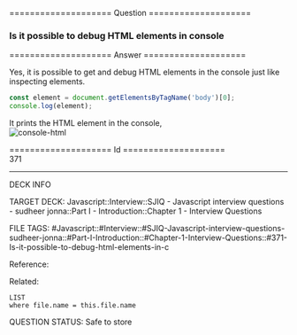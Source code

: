 ==================== Question ====================  

### Is it possible to debug HTML elements in console  

==================== Answer ====================  

Yes, it is possible to get and debug HTML elements in the console just like
inspecting elements.

```javascript
const element = document.getElementsByTagName('body')[0];
console.log(element);
```

It prints the HTML element in the console,  
![console-html](../../../../images/console-html.png)

==================== Id ====================  
371
<!--ID: 1707879821611-->

---

DECK INFO

TARGET DECK: Javascript::Interview::SJIQ - Javascript interview questions - sudheer jonna::Part I - Introduction::Chapter 1 - Interview Questions

FILE TAGS: #Javascript::#Interview::#SJIQ-Javascript-interview-questions-sudheer-jonna::#Part-I-Introduction::#Chapter-1-Interview-Questions::#371-Is-it-possible-to-debug-html-elements-in-c

Reference:

Related:

```dataview
LIST
where file.name = this.file.name
```
QUESTION STATUS: Safe to store
